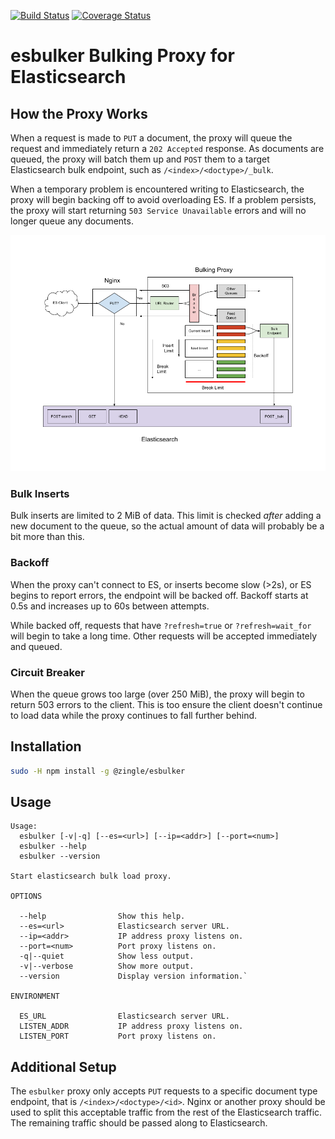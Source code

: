 [![Build Status](https://travis-ci.com/Zingle/esbulker.svg?branch=master)](https://travis-ci.com/Zingle/esbulker)
[![Coverage Status](https://coveralls.io/repos/github/Zingle/esbulker/badge.svg?branch=travis-build)](https://coveralls.io/github/Zingle/esbulker?branch=travis-build)

esbulker Bulking Proxy for Elasticsearch
========================================

How the Proxy Works
-------------------
When a request is made to `PUT` a document, the proxy will queue the request
and immediately return a `202 Accepted` response.  As documents are queued,
the proxy will batch them up and `POST` them to a target Elasticsearch bulk
endpoint, such as `/<index>/<doctype>/_bulk`.

When a temporary problem is encountered writing to Elasticsearch, the proxy
will begin backing off to avoid overloading ES.  If a problem persists, the
proxy will start returning `503 Service Unavailable` errors and will no
longer queue any documents.

![Request Flow Diagram](doc/diagram.png)

### Bulk Inserts
Bulk inserts are limited to 2 MiB of data.  This limit is checked *after* adding
a new document to the queue, so the actual amount of data will probably be a bit
more than this.

### Backoff
When the proxy can't connect to ES, or inserts become slow (>2s), or ES begins
to report errors, the endpoint will be backed off.  Backoff starts at 0.5s and
increases up to 60s between attempts.

While backed off, requests that have `?refresh=true` or `?refresh=wait_for` will
begin to take a long time.  Other requests will be accepted immediately and
queued.

### Circuit Breaker
When the queue grows too large (over 250 MiB), the proxy will begin to return
503 errors to the client.  This is too ensure the client doesn't continue to
load data while the proxy continues to fall further behind.

Installation
------------
```sh
sudo -H npm install -g @zingle/esbulker
```

Usage
-----
```
Usage:
  esbulker [-v|-q] [--es=<url>] [--ip=<addr>] [--port=<num>]
  esbulker --help
  esbulker --version

Start elasticsearch bulk load proxy.

OPTIONS

  --help                Show this help.
  --es=<url>            Elasticsearch server URL.
  --ip=<addr>           IP address proxy listens on.
  --port=<num>          Port proxy listens on.
  -q|--quiet            Show less output.
  -v|--verbose          Show more output.
  --version             Display version information.`

ENVIRONMENT

  ES_URL                Elasticsearch server URL.
  LISTEN_ADDR           IP address proxy listens on.
  LISTEN_PORT           Port proxy listens on.
```

Additional Setup
----------------
The `esbulker` proxy only accepts `PUT` requests to a specific document type
endpoint, that is `/<index>/<doctype>/<id>`.  Nginx or another proxy should
be used to split this acceptable traffic from the rest of the Elasticsearch
traffic.  The remaining traffic should be passed along to Elasticsearch.
